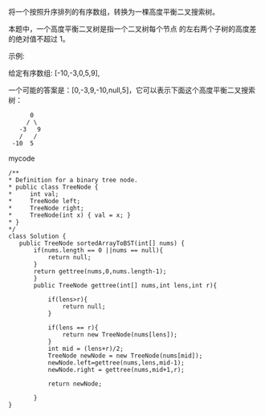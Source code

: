 将一个按照升序排列的有序数组，转换为一棵高度平衡二叉搜索树。

本题中，一个高度平衡二叉树是指一个二叉树每个节点 的左右两个子树的高度差的绝对值不超过 1。

示例:

给定有序数组: [-10,-3,0,5,9],

一个可能的答案是：[0,-3,9,-10,null,5]，它可以表示下面这个高度平衡二叉搜索树：
```
      0
     / \
   -3   9
   /   /
 -10  5
 ```
 mycode
 ```
 /**
 * Definition for a binary tree node.
 * public class TreeNode {
 *     int val;
 *     TreeNode left;
 *     TreeNode right;
 *     TreeNode(int x) { val = x; }
 * }
 */
class Solution {
    public TreeNode sortedArrayToBST(int[] nums) {
        if(nums.length == 0 ||nums == null){
            return null;
        }
		return gettree(nums,0,nums.length-1);
        }
		public TreeNode gettree(int[] nums,int lens,int r){
		    
			if(lens>r){
				return null;
			}
			
			if(lens == r){
				return new TreeNode(nums[lens]);
			}
			int mid = (lens+r)/2;
			TreeNode newNode = new TreeNode(nums[mid]);
			newNode.left=gettree(nums,lens,mid-1);
			newNode.right = gettree(nums,mid+1,r);
			
		    return newNode;
		
		}
}
 ```

